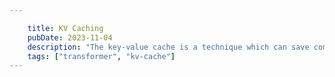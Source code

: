 ```yaml
---

    title: KV Caching
    pubDate: 2023-11-04
    description: "The key-value cache is a technique which can save computing resources in your transformer"
    tags: ["transformer", "kv-cache"]
---
```

